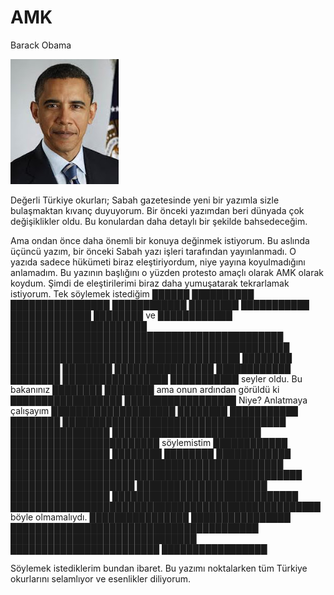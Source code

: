 # AMK

Barack Obama

![](images.jpeg)

Değerli Türkiye okurları; Sabah gazetesinde yeni bir yazımla sizle
bulaşmaktan kıvanç duyuyorum. Bir önceki yazımdan beri dünyada çok
değişiklikler oldu. Bu konulardan daha detaylı bir şekilde
bahsedeceğim.

Ama ondan önce daha önemli bir konuya değinmek istiyorum. Bu aslında
üçüncü yazım, bir önceki Sabah yazı işleri tarafından yayınlanmadı. O
yazıda sadece hükümeti biraz eleştiriyordum, niye yayına koyulmadığını
anlamadım. Bu yazının başlığını o yüzden protesto amaçlı olarak AMK
olarak koydum. Şimdi de eleştirilerimi biraz daha yumuşatarak
tekrarlamak istiyorum. Tek söylemek istediğim ██████ ██████████
████████████████ ████████████ ████████ ███████████ █████████████
████████ ve ████████████ ██████████████████████
████████████████████████████████████████████
█████████████████████████████████████████████
█████████████████████████████████████ ████████ ████████ ████████
████████████████ ████████████ ████████ █████████████████ ███████████
seyler oldu. Bu bakanınız ████████ ████████ ama onun ardından görüldü
ki ██████████████████ ██████████████████ Niye? Anlatmaya çalışayım
████████████████████ ████████ ███████████  ████████
████████████████████████████████████ ████████████████
████████████████████████ ████████████████████████ söylemistim
████████████ ████████████████ ████████ ████████ ████████████
████████████████████████████████████████████
███████████████████████████████████████████████ ████████████████████
█████████████████████ ████████████████ ██████████████████████████████
██████████████████████████████████████████████████ böyle
olmamalıydı. ████████████████ ████████████████
████████████████████████████████████████
██████████████████████████████ ████████████████████████
█████████████████

Söylemek istediklerim bundan ibaret. Bu yazımı noktalarken tüm Türkiye
okurlarını selamlıyor ve esenlikler diliyorum.


